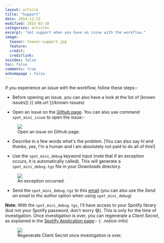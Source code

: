 ```yaml
---
layout: article
title: "Support"
date: 2014-12-22
modified: 2015-03-10
categories: articles
excerpt: "Get support when you have an issue with the workflow."
image:
  teaser: teaser-support.jpg
  feature:
  credit:
  creditlink:
noindex: false
toc: false
comments: true
onhomepage : false
---
```


If you experience an issue with the workflow, follow these steps:-

* Before opening an issue, you can also have a look at the list of [known issues]( {{ site.url }}/known-issues)

* Open an issue on the [Github page](https://github.com/vdesabou/alfred-spotify-mini-player/issues/new). You can also use command `spot_mini_issue` to open the issue:-

<figure>
    <img src="{{ site.url }}/images/support3.jpg"></a>
    <figcaption>Open an issue on Github page.</figcaption>
</figure>

* Describe in a few words what's the problem. [You can also say _hi_ and _thanks_, yes, I'm a human and I am absolutely not paid to do all of this!]

* Use the `spot_mini_debug` keyword input (note that if an exception occurs, it is automatically called). This will generate a `spot_mini_debug.tgz` file in your _Downloads_ directory.

<figure>
	<img src="{{ site.url }}/images/support1.jpg"></a>
	<figcaption>An exception occurred.</figcaption>
</figure>

* Send the `spot_mini_debug.tgz` to this [email](mailto:alfred.spotify.mini.player@gmail.com) (you can also use the _Send an email to the author_ option when using `spot_mini_debug`)

<a name="note_regenerate_client_secret"></a>

**Note:** With the `spot_mini_debug.tgz`, I'll have access to your Spotify library (but not your Spotify password, don't worry :smile:). This is only for the time of investigation. Once investigation is over, you can regenerate a _Client Secret_, as explained in the [Spotify Application page](https://developer.spotify.com/my-applications):-
{: .notice-info}

<figure>
	<img src="{{ site.url }}/images/support2.jpg"></a>
	<figcaption>Regenerate Client Secret once investigation is over.</figcaption>
</figure>
